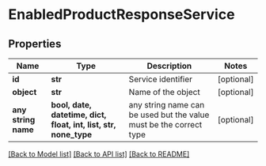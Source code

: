 # EnabledProductResponseService


## Properties
Name | Type | Description | Notes
------------ | ------------- | ------------- | -------------
**id** | **str** | Service identifier | [optional] 
**object** | **str** | Name of the object | [optional] 
**any string name** | **bool, date, datetime, dict, float, int, list, str, none_type** | any string name can be used but the value must be the correct type | [optional]

[[Back to Model list]](../README.md#documentation-for-models) [[Back to API list]](../README.md#documentation-for-api-endpoints) [[Back to README]](../README.md)


